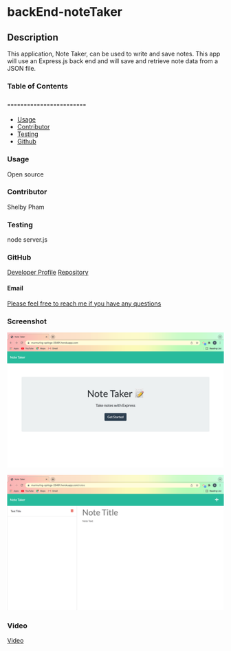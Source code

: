 # backEnd-noteTaker

## Description 
  This application, Note Taker, can be used to write and save notes. This app will use an Express.js back end and will save and retrieve note data from a JSON file.


### Table of Contents
### ------------------------
  * [Usage](#usage)
  * [Contributor](#contributor)
  * [Testing](#testing)
  * [Github](#github)
  

### Usage 
  Open source

### Contributor
  Shelby Pham

### Testing
  node server.js

### GitHub
  [Developer Profile](https://github.com/ncp)
  [Repository](https://github.com/ncp9988/backEnd-noteTaker.git)

#### Email
  <a href="mailto:ncp9988@gmail.com"> Please feel free to reach me if you have any questions</a>

### Screenshot
  ![Appearance](https://github.com/ncp9988/backEnd-noteTaker/blob/main/Screen%20Shot%202022-01-06%20at%208.32.51%20PM.png)
  
  ![Functionality](https://github.com/ncp9988/backEnd-noteTaker/blob/main/Screen%20Shot%202022-01-06%20at%208.33.01%20PM.png)
  
### Video
  [Video]()
